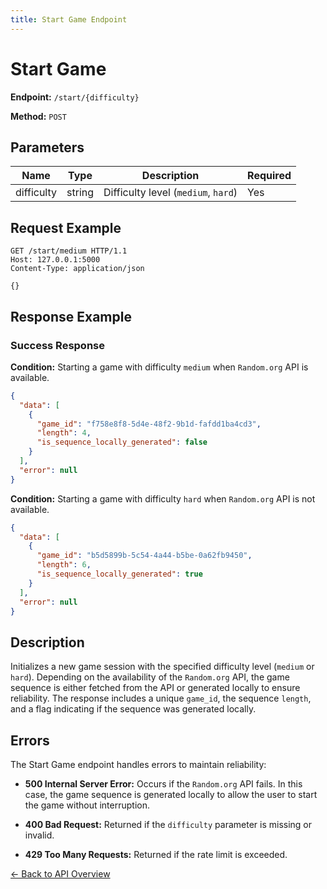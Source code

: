 ```yaml
---
title: Start Game Endpoint
---
```


# Start Game

**Endpoint:** `/start/{difficulty}`

**Method:** `POST`

## Parameters

| Name       | Type   | Description                         | Required |
| ---------- | ------ | ----------------------------------- | -------- |
| difficulty | string | Difficulty level (`medium`, `hard`) | Yes      |

## Request Example

```http
GET /start/medium HTTP/1.1
Host: 127.0.0.1:5000
Content-Type: application/json

{}
```

## Response Example

### Success Response

**Condition:** Starting a game with difficulty `medium` when `Random.org` API is available.

```json
{
  "data": [
    {
      "game_id": "f758e8f8-5d4e-48f2-9b1d-fafdd1ba4cd3",
      "length": 4,
      "is_sequence_locally_generated": false
    }
  ],
  "error": null
}
```

**Condition:** Starting a game with difficulty `hard` when `Random.org` API is not available.

```json
{
  "data": [
    {
      "game_id": "b5d5899b-5c54-4a44-b5be-0a62fb9450",
      "length": 6,
      "is_sequence_locally_generated": true
    }
  ],
  "error": null
}
```

## Description

Initializes a new game session with the specified difficulty level (`medium` or `hard`). Depending on the availability of the `Random.org` API, the game sequence is either fetched from the API or generated locally to ensure reliability. The response includes a unique `game_id`, the sequence `length`, and a flag indicating if the sequence was generated locally.

## Errors

The Start Game endpoint handles errors to maintain reliability:

- **500 Internal Server Error:** Occurs if the `Random.org` API fails. In this case, the game sequence is generated locally to allow the user to start the game without interruption.

- **400 Bad Request:** Returned if the `difficulty` parameter is missing or invalid.

- **429 Too Many Requests:** Returned if the rate limit is exceeded.

[← Back to API Overview](/docs/api-design/index.md)
